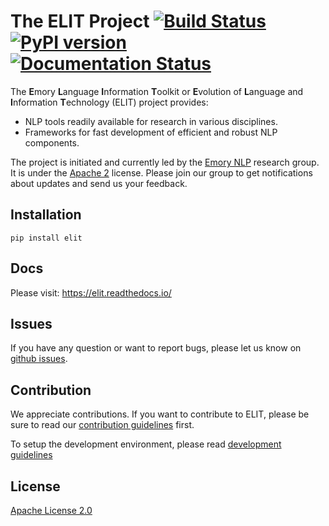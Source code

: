 # The ELIT Project [![Build Status](https://travis-ci.org/elitcloud/elit.svg?branch=master)](https://travis-ci.org/elitcloud/elit) [![PyPI version](https://badge.fury.io/py/elit.svg)](https://badge.fury.io/py/elit) [![Documentation Status](https://readthedocs.org/projects/elit/badge/?version=latest)](http://elit.readthedocs.io/en/latest/?badge=latest)


The **E**mory **L**anguage **I**nformation **T**oolkit or **E**volution of **L**anguage and **I**nformation **T**echnology (ELIT) project provides:

* NLP tools readily available for research in various disciplines.
* Frameworks for fast development of efficient and robust NLP components.

The project is initiated and currently led by the [Emory NLP](http://nlp.mathcs.emory.edu) research group. It is under the [Apache 2](http://www.apache.org/licenses/LICENSE-2.0) license. Please join our group to get notifications about updates and send us your feedback.

## Installation

```
pip install elit
```

## Docs

Please visit: https://elit.readthedocs.io/


## Issues


If you have any question or want to report bugs, please let us know on [github issues](https://github.com/elitcloud/elit/issues).


## Contribution 

We appreciate contributions. If you want to contribute to ELIT, please be sure to read our [contribution guidelines](CONTRIBUTING.md) first. 

To setup the development environment, please read [development guidelines](DEVELOPMENT.md)  

## License

[Apache License 2.0](LICENSE)